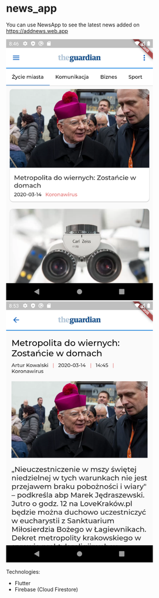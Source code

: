 # news_app

You can use NewsApp to see the latest news added on https://addnews.web.app

<img src="https://github.com/Fiiranek/NewsApp/blob/master/look.png" width="400"/>

<img src="https://github.com/Fiiranek/NewsApp/blob/master/news.png" width="400"/>

Technologies:
- Flutter
- Firebase (Cloud Firestore)
